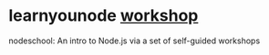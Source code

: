 # learnyounode [workshop](https://github.com/workshopper/learnyounode)
nodeschool: An intro to Node.js via a set of self-guided workshops
